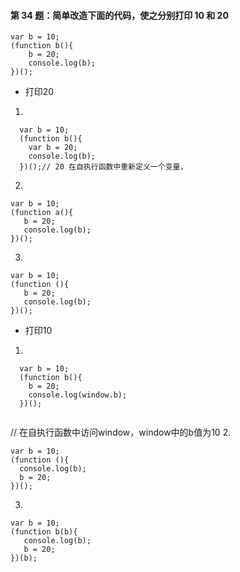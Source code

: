 #### 第 34 题：简单改造下面的代码，使之分别打印 10 和 20

```
var b = 10;
(function b(){
    b = 20;
    console.log(b); 
})();
```
* 打印20
1.
```
  var b = 10;
  (function b(){
    var b = 20;
    console.log(b);
  })();// 20 在自执行函数中重新定义一个变量，
```
2.
```
var b = 10;
(function a(){
   b = 20;
   console.log(b); 
})();
```

3.
```
var b = 10;
(function (){
   b = 20;
   console.log(b); 
})();
```


* 打印10
1.
```
  var b = 10;
  (function b(){
    b = 20;
    console.log(window.b);
  })();
  
```
// 在自执行函数中访问window，window中的b值为10
2.
```
var b = 10;
(function (){
  console.log(b);
  b = 20;
})();
```

3.
```
var b = 10;
(function b(b){
   console.log(b); 
   b = 20;
})(b);
```
